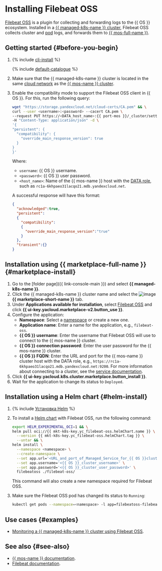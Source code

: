 # Installing Filebeat OSS

[Filebeat OSS](https://www.elastic.co/beats/filebeat) is a plugin for collecting and forwarding logs to the {{ OS }} ecosystem. Installed in a [{{ managed-k8s-name }} cluster](../../concepts/index.md#kubernetes-cluster), Filebeat OSS collects cluster and [pod](../../concepts/index.md#pod) logs, and forwards them to [{{ mos-full-name }}](../../../managed-opensearch/).

## Getting started {#before-you-begin}

1. {% include [cli-install](../../../_includes/cli-install.md) %}

   {% include [default-catalogue](../../../_includes/default-catalogue.md) %}

1. Make sure that the {{ managed-k8s-name }} cluster is located in the same [cloud network](../../../vpc/concepts/network.md) as the [{{ mos-name }} cluster](../../../managed-opensearch/concepts/index.md).
1. Enable the compatibility mode to support the Filebeat OSS client in {{ OS }}. For this, run the following query:

   ```bash
   wget "https://storage.yandexcloud.net/cloud-certs/CA.pem" && \
   curl --user <username>:<password> --cacert CA.pem \
   --request PUT https://<DATA_host_name>:{{ port-mos }}/_cluster/settings \
   -H "Content-Type: application/json" -d \
   '{
   "persistent": {
     "compatibility": {
       "override_main_response_version": true
     }
   }
   }'
   ```

   Where:
   * `username`: {{ OS }} username.
   * `<password>`: {{ OS }} user password.
   * `<host_name>`: Name of the {{ mos-name }} host with the [DATA role](../../../managed-opensearch/concepts/host-roles.md#data), such as `rc1a-6khpaeo31lacqo21.mdb.yandexcloud.net`.

   A successful response will have this format:

   ```json
   {
     "acknowledged":true,
     "persistent":
     {
       "compatibility":
       {
         "override_main_response_version":"true"
       }
     },
     "transient":{}
   }
   ```

## Installation using {{ marketplace-full-name }} {#marketplace-install}

1. Go to the [folder page]({{ link-console-main }}) and select **{{ managed-k8s-name }}**.
1. Click the {{ managed-k8s-name }} cluster name and select the ![image](../../../_assets/marketplace.svg) **{{ marketplace-short-name }}** tab.
1. Under **Applications available for installation**, select [Filebeat OSS](/marketplace/products/yc/filebeat-oss) and click **{{ ui-key.yacloud.marketplace-v2.button_use }}**.
1. Configure the application:
   * **Namespace**: Select a [namespace](../../concepts/index.md#namespace) or create a new one.
   * **Application name**: Enter a name for the application, e.g., `filebeat-oss`.
   * **{{ OS }} username**: Enter the username that Filebeat OSS will use to connect to the {{ mos-name }} cluster.
   * **{{ OS }} connection password**: Enter the user password for the {{ mos-name }} cluster.
   * **{{ OS }} FQDN**: Enter the URL and port for the {{ mos-name }} cluster host with the DATA role, e.g., `https://rc1a-6khpaeo31lacqo21.mdb.yandexcloud.net:9200`. For more information about connecting to a cluster, see the [service documentation](../../../managed-opensearch/operations/connect.md).
1. Click **{{ ui-key.yacloud.k8s.cluster.marketplace.button_install }}**.
1. Wait for the application to change its status to `Deployed`.

## Installation using a Helm chart {#helm-install}

1. {% include [Установка Helm](../../../_includes/managed-kubernetes/helm-install.md) %}
1. To install a [Helm chart](https://helm.sh/docs/topics/charts/) with Filebeat OSS, run the following command:

   ```bash
   export HELM_EXPERIMENTAL_OCI=1 && \
   helm pull oci://{{ mkt-k8s-key.yc_filebeat-oss.helmChart.name }} \
     --version {{ mkt-k8s-key.yc_filebeat-oss.helmChart.tag }} \
     --untar && \
   helm install \
     --namespace <namespace> \
     --create-namespace \
     --set app.url='<URL_and_port_of_Managed_Service_for_{{ OS }}cluster_host_with_DATA_role>' \
     --set app.username='<{{ OS }}_cluster_username>' \
     --set app.password='<{{ OS }}_cluster_user_password>' \
     filebeatoss ./filebeat-oss/
   ```

   This command will also create a new namespace required for Filebeat OSS.
1. Make sure the Filebeat OSS pod has changed its status to `Running`:

   ```bash
   kubectl get pods --namespace=<namespace> -l app=filebeatoss-filebeat-oss -w
   ```

## Use cases {#examples}

* [Monitoring a {{ managed-k8s-name }} cluster using Filebeat OSS](../../tutorials/filebeat-oss-monitoring.md).

## See also {#see-also}

* [{{ mos-name }} documentation](../../../managed-opensearch/).
* [Filebeat documentation](https://www.elastic.co/guide/en/beats/filebeat/master/index.html).
